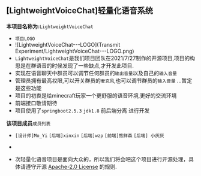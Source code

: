 ## [LightweightVoiceChat]轻量化语音系统

**本项目名称为:**`LightweightVoiceChat`
  - `项目LOGO`
  - ![LightweightVoiceChat---LOGO](Transmit Experiment/LightweightVoiceChat---LOGO.png)
  - `LightweightVoiceChat`是我们项目团队在2021/7/27制作的开源项目,项目的构思是在群语音的时候发现了一些缺点,才开发此项目.
  - 实现在语音聊天中群员可以调节任何群员的`输出音量`以及自己的`输入音量`
  - 管理员拥有最高权限,可以开关群员的`麦克风`,也可以调节群员的`输入音量` ...暂定是这些功能
  - 项目的初衷是给minecraft玩家一个更舒服的语音环境,更好的交流环境
  - 前端接口敬请期待
  - 项目使用了`springboot2.5.3` `jdk1.8` 前后端分离 进行开发  

**该项目成员**`成员列表`
  - `[设计师]Mo_Yi`  `[后端]xinxin`  `[后端]wzp` `[前端]熊鲜森` `[后端] 小灰灰`
  - 

    
  - 次轻量化语音项目是面向大众的，所以我们将会吧这个项目进行开源处理，具体请遵守开源 [Apache-2.0 License](https://github.com/DIM-server/LightweightVoiceChat/blob/master/LICENSE) 的规则.
